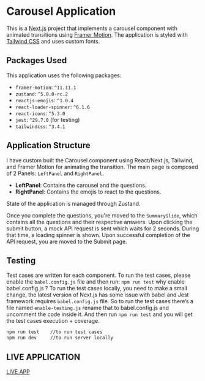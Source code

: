 # Carousel Application

This is a [Next.js](https://nextjs.org) project that implements a carousel component with animated transitions using [Framer Motion](https://www.framer.com/motion/). The application is styled with [Tailwind CSS](https://tailwindcss.com) and uses custom fonts.

## Packages Used

This application uses the following packages:

- `framer-motion`: `^11.11.1`
- `zustand`: `^5.0.0-rc.2`
- `reactjs-emojis`: `^1.0.4`
- `react-loader-spinner`: `^6.1.6`
- `react-icons`: `^5.3.0`
- `jest`: `^29.7.0` (for testing)
- `tailwindcss`: `^3.4.1`

## Application Structure

I have custom built the Carousel component using React/Next.js, Tailwind, and Framer Motion for animating the transition. The main page is composed of 2 Panels: `LeftPanel` and `RightPanel`.

- **LeftPanel**: Contains the carousel and the questions.
- **RightPanel**: Contains the emojis to react to the questions.

State of the application is managed through Zustand.

Once you complete the questions, you're moved to the `SummarySlide`, which contains all the questions and their respective answers. Upon clicking the submit button, a mock API request is sent which waits for 2 seconds. During that time, a loading spinner is shown. Upon successful completion of the API request, you are moved to the Submit page.

## Testing

Test cases are written for each component. To run the test cases, please enable the `babel.config.js` file and then run: `npm run test`  why enable babel.config.js ?  To run the test cases locally, you need to make a small change, the latest version of Next.js has some issue with babel and Jest framework requires `babel.config.js` file. So to run the test cases there’s a file named `enable-testing.js` rename that to babel.config.js and uncomment the code inside it. And then run `npm run test` and you will get the test cases execution + coverage.

```bash
npm run test    //to run test cases
npm run dev     //to run server locally
```


## LIVE APPLICATION
[LIVE APP](https://jabir-khan-rak-test-app.vercel.app/)